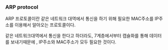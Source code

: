 ### ARP protocol

ARP 프로토콜이란
같은 네트워크 대역에서 통신을 하기 위해 필요한 MAC주소를 IP주소를 이용해서 알아오는 프로토콜이다.

같은 네트워크대역에서 통신을 한다고 하더라도, 7계층에서부터 캡슐화를 통해 데이터를 보내기때문에 , IP주소와 MAC주소가 모두 필요한 것이다.
